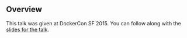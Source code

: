 <!--
{
"name" : "docker-security",
"version" : "0.1",
"title" : "Docker Security",
"description" : "Learn about the latest developments in the Docker world.",
"freshnessDate" : 2015-06-24,
"homepage" : "http://www.slideshare.net/Docker/docker-security-for-slide?qid=082163f3-1404-4dab-aeba-07c4c7e12464&v=qf1&b=&from_search=4",
"canonicalSource" : "http://www.slideshare.net/Docker/docker-security-for-slide?qid=082163f3-1404-4dab-aeba-07c4c7e12464&v=qf1&b=&from_search=4",
"license" : "All Rights Reserved"
}
-->

<!-- @section -->

## Overview

This talk was given at DockerCon SF 2015. You can follow along with the [slides for the talk](http://www.slideshare.net/Docker/docker-security-for-slide?qid=082163f3-1404-4dab-aeba-07c4c7e12464&v=qf1&b=&from_search=4).

<!-- @asset, "contentType": "outlearn/video", "provider": "youtube", "url": "https://www.youtube.com/embed/8mUm0x1uy7c" -->

